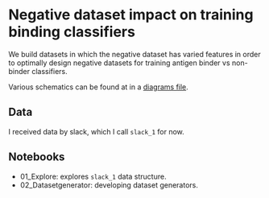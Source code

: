 # Negative dataset impact on training binding classifiers

We build datasets in which the negative dataset has varied features in order to optimally design negative datasets for training antigen binder vs non-binder classifiers.

Various schematics can be found at in a [diagrams file](https://drive.google.com/file/d/1sr1f8ryaj_rKazp8bE1wPwX3m7x11kie/view?usp=sharing).

## Data

I received data by slack, which I call `slack_1` for now.

## Notebooks

- 01_Explore: explores `slack_1` data structure.
- 02_Datasetgenerator: developing dataset generators.